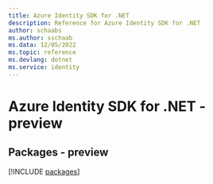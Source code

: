 ```yaml
---
title: Azure Identity SDK for .NET
description: Reference for Azure Identity SDK for .NET
author: schaabs
ms.author: sschaab
ms.data: 12/05/2022
ms.topic: reference
ms.devlang: dotnet
ms.service: identity
---
```

# Azure Identity SDK for .NET - preview
## Packages - preview
[!INCLUDE [packages](identity-index.md)]